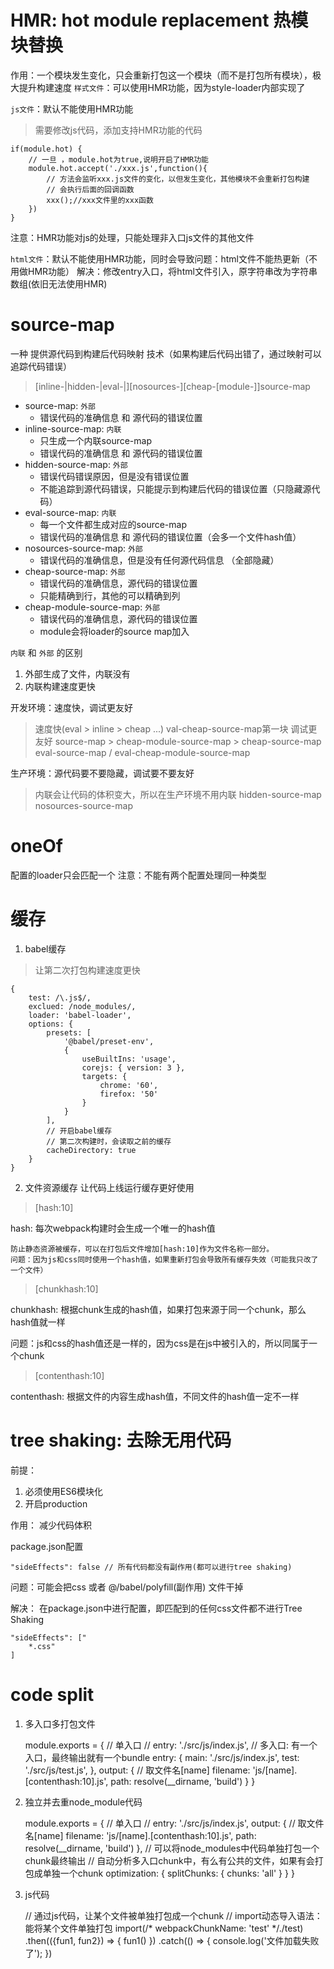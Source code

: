# HMR: hot module replacement 热模块替换
作用：一个模块发生变化，只会重新打包这一个模块（而不是打包所有模块），极大提升构建速度
`样式文件`：可以使用HMR功能，因为style-loader内部实现了

`js文件`：默认不能使用HMR功能

> 需要修改js代码，添加支持HMR功能的代码
    
    if(module.hot) {
        // 一旦 ，module.hot为true,说明开启了HMR功能
        module.hot.accept('./xxx.js',function(){
            // 方法会监听xxx.js文件的变化，以但发生变化，其他模块不会重新打包构建
            // 会执行后面的回调函数
            xxx();//xxx文件里的xxx函数
        })
    }
    
注意：HMR功能对js的处理，只能处理非入口js文件的其他文件

`html文件`：默认不能使用HMR功能，同时会导致问题：html文件不能热更新（不用做HMR功能）
    解决：修改entry入口，将html文件引入，原字符串改为字符串数组(依旧无法使用HMR)
    

# source-map
一种 提供源代码到构建后代码映射 技术（如果构建后代码出错了，通过映射可以追踪代码错误）
> [inline-|hidden-|eval-|][nosources-][cheap-[module-]]source-map
* source-map: `外部`
    *  错误代码的准确信息 和 源代码的错误位置
* inline-source-map: `内联`
    * 只生成一个内联source-map
    * 错误代码的准确信息 和 源代码的错误位置
* hidden-source-map: `外部`
    * 错误代码错误原因，但是没有错误位置
    * 不能追踪到源代码错误，只能提示到构建后代码的错误位置（只隐藏源代码）
* eval-source-map: `内联`
    * 每一个文件都生成对应的source-map
    * 错误代码的准确信息 和 源代码的错误位置（会多一个文件hash值）
* nosources-source-map: `外部`
    * 错误代码的准确信息，但是没有任何源代码信息 （全部隐藏）
* cheap-source-map: `外部`
    * 错误代码的准确信息，源代码的错误位置
    * 只能精确到行，其他的可以精确到列
* cheap-module-source-map: `外部`
    * 错误代码的准确信息，源代码的错误位置
    * module会将loader的source map加入

`内联` 和 `外部` 的区别
1. 外部生成了文件，内联没有
2. 内联构建速度更快

开发环境：速度快，调试更友好
> 速度快(eval > inline > cheap ...)  val-cheap-source-map第一块
> 调试更友好 source-map > cheap-module-source-map > cheap-source-map
eval-source-map / eval-cheap-module-source-map

生产环境：源代码要不要隐藏，调试要不要友好
> 内联会让代码的体积变大，所以在生产环境不用内联
hidden-source-map
nosources-source-map


# oneOf 
配置的loader只会匹配一个
注意：不能有两个配置处理同一种类型

# 缓存
1. babel缓存
> 让第二次打包构建速度更快

    {
        test: /\.js$/,
        exclued: /node_modules/,
        loader: 'babel-loader',
        options: {
            presets: [
                '@babel/preset-env',
                {
                    useBuiltIns: 'usage',
                    corejs: { version: 3 },
                    targets: {
                        chrome: '60',
                        firefox: '50'
                    }
                }
            ],
            // 开启babel缓存
            // 第二次构建时，会读取之前的缓存
            cacheDirectory: true
        }
    }
2. 文件资源缓存
让代码上线运行缓存更好使用
> [hash:10]

hash: 每次webpack构建时会生成一个唯一的hash值
    
    防止静态资源被缓存，可以在打包后文件增加[hash:10]作为文件名称一部分。
    问题：因为js和css同时使用一个hash值，如果重新打包会导致所有缓存失效（可能我只改了一个文件）
> [chunkhash:10]

chunkhash: 根据chunk生成的hash值，如果打包来源于同一个chunk，那么hash值就一样

问题：js和css的hash值还是一样的，因为css是在js中被引入的，所以同属于一个chunk

> [contenthash:10]

contenthash: 根据文件的内容生成hash值，不同文件的hash值一定不一样

# tree shaking: 去除无用代码
前提：
1. 必须使用ES6模块化
2. 开启production

作用：
减少代码体积

package.json配置

    "sideEffects": false // 所有代码都没有副作用(都可以进行tree shaking)

问题：可能会把css 或者 @/babel/polyfill(副作用) 文件干掉

解决：
在package.json中进行配置，即匹配到的任何css文件都不进行Tree Shaking
    
    "sideEffects": ["
        *.css"
    ]


# code split

1. 多入口多打包文件

    module.exports = {
        // 单入口
        // entry: './src/js/index.js',
        // 多入口: 有一个入口，最终输出就有一个bundle
        entry: {
            main: './src/js/index.js',
            test: './src/js/test.js',
        },
        output: {
            // 取文件名[name]
            filename: 'js/[name].[contenthash:10].js',
            path: resolve(__dirname, 'build')
        }
    }

2. 独立并去重node_module代码

    module.exports = {
        // 单入口
        // entry: './src/js/index.js',
        output: {
            // 取文件名[name]
            filename: 'js/[name].[contenthash:10].js',
            path: resolve(__dirname, 'build')
        },
        // 可以将node_modules中代码单独打包一个chunk最终输出
        // 自动分析多入口chunk中，有么有公共的文件，如果有会打包成单独一个chunk
        optimization: {
            splitChunks: {
                chunks: 'all'
            }
        }
    }

3. js代码

    // 通过js代码，让某个文件被单独打包成一个chunk
    // import动态导入语法：能将某个文件单独打包
    import(/* webpackChunkName: 'test' */./test)
        .then(({fun1, fun2}) => {
            fun1()
        })
        .catch(() => {
            console.log('文件加载失败了');
        })
        







